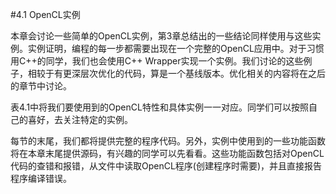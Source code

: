 #4.1 OpenCL实例

本章会讨论一些简单的OpenCL实例，第3章总结出的一些结论同样使用与这些实例。实例证明，编程的每一步都需要出现在一个完整的OpenCL应用中。对于习惯用C++的同学，我们也会使用C++ Wrapper实现一个实例。我们讨论的这些例子，相较于有更深层次优化的代码，算是一个基线版本。优化相关的内容将在之后的章节中讨论。

表4.1中将我们要使用到的OpenCL特性和具体实例一一对应。同学们可以按照自己的喜好，去关注特定的实例。

每节的末尾，我们都将提供完整的程序代码。另外，实例中使用到的一些功能函数将在本章末尾提供源码，有兴趣的同学可以先看看。这些功能函数包括对OpenCL代码的查错和报错，从文件中读取OpenCL程序(创建程序时需要)，并且直接报告程序编译错误。